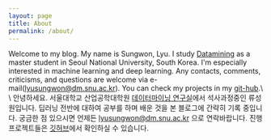 ```yaml
---
layout: page
title: About
permalink: /about/
---
```


<!-- <img src="{{ site.baseurl }}/assets/profile-placeholder.gif" title="Profile Picture" class="profile"> -->
Welcome to my blog. My name is Sungwon, Lyu. I study [Datamining]("http://dm.snu.ac.kr") as a master student in Seoul National University, South Korea. I'm especially interested in machine learning and deep learning. Any contacts, comments, criticisms, and questions are welcome via e-mail(lyusungwon@dm.snu.ac.kr). You can check my projects in my [git-hub](http://github.com/lyusungwon).\\
\\
안녕하세요. 서울대학교 산업공학대학원 [데이터마이닝 연구실]("http://dm.snu.ac.kr")에서 석사과정중인 류성원입니다. 딥러닝 전반에 대하여 공부를 하며 배운 것을 본 블로그에 간략히 기록 중입니다. 궁금한 점 있으시면 언제든 lyusungwon@dm.snu.ac.kr 으로 연락바랍니다. 진행 프로젝트들은 [깃허브](http://github.com/lyusungwon)에서 확인하실 수 있습니다. 
